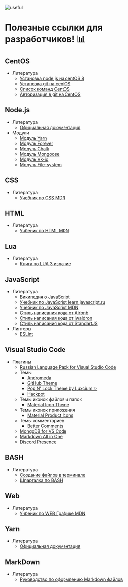![useful](https://www.usefulsimple.co.uk/assets/Values1600x950_USEFUL5-b5c7777e24f79c3956532876dc2d1870dd545cce943a65916097a92df8fd817c.png)
# Полезные ссылки для разработчиков! 📊

## CentOS 
- Литература
  - [Установка node js на centOS 8](https://www.digitalocean.com/community/tutorials/how-to-install-node-js-on-centos-8-ru)
  - [Установка git на centOS](https://losst.ru/ustanovka-git-centos-8)
  - [Список команд CentOS](https://www.sites.google.com/site/dlasebamne/home/spisok-komand-centos)
  - [Авторизация в git на CentOS](https://www.digitalocean.com/community/tutorials/how-to-set-up-ssh-keys-on-centos7)

## Node.js

- Литература
  - [Официальная документация](https://nodejs.org/ru/docs/)
- Модули 
  - [Модуль Yarn](https://www.npmjs.com/package/yarn)
  - [Модуль Forever](https://www.npmjs.com/package/forever)
  - [Модуль Chalk](https://www.npmjs.com/package/chalk)
  - [Модуль Mongoose](https://www.npmjs.com/package/mongoose)
  - [Модуль Vk-io](https://www.npmjs.com/package/vk-io)
  - [Модуль File-system](https://www.npmjs.com/package/file-system)

## CSS

- Литература
  - [Учебник по CSS MDN](https://developer.mozilla.org/ru/docs/Web/CSS)

## HTML

- Литература
  - [Учбеник по HTML MDN](https://developer.mozilla.org/ru/docs/Web/HTML)

## Lua

- Литература
  - [Книга по LUA 3 издание](http://texno.info/wp-content/uploads/2019/09/lua.pdf)

## JavaScript

- Литература
  - [Википедия о JavaScript](https://ru.wikipedia.org/wiki/JavaScript)
  - [Учебник по JavaScript learn.javascript.ru](https://learn.javascript.ru/)
  - [Учебник по JavaScript MDN](https://developer.mozilla.org/ru/docs/Web/JavaScript)
  - [Стиль написания кода от Airbnb](https://leonidlebedev.github.io/javascript-airbnb/)
  - [Стиль написания кода от lwaldron](https://github.com/rwaldron/idiomatic.js/tree/master/translations/ru_RU)
  - [Стиль написания кода от StandartJS](https://standardjs.com/)
- Линтеры
  - [ESLint](https://eslint.org/)

## Visual Studio Code

- Плагины
  - [Russian Language Pack for Visual Studio Code](https://marketplace.visualstudio.com/items?itemName=MS-CEINTL.vscode-language-pack-ru)
  - Темы
    - [Andromeda](https://marketplace.visualstudio.com/items?itemName=EliverLara.andromeda)
    - [GitHub Theme](https://marketplace.visualstudio.com/items?itemName=GitHub.github-vscode-theme)
    - [Pop N' Lock Theme by Luxcium ✨](https://marketplace.visualstudio.com/items?itemName=Luxcium.pop-n-lock-theme-vscode)
    - [Hackpot](https://marketplace.visualstudio.com/items?itemName=wwmyers.hackpot)
  - Темы иконок файлов и папок
    - [Material Icon Theme](https://marketplace.visualstudio.com/items?itemName=PKief.material-icon-theme)
  - Темы иконок приложения
    - [Material Product Icons](https://marketplace.visualstudio.com/items?itemName=PKief.material-product-icons)
  - Темы комментариев 
    - [Better Comments](https://marketplace.visualstudio.com/items?itemName=aaron-bond.better-comments)
  - [MongoDB for VS Code](https://marketplace.visualstudio.com/items?itemName=mongodb.mongodb-vscode)
  - [Markdown All in One](https://marketplace.visualstudio.com/items?itemName=yzhang.markdown-all-in-one)
  - [Discord Presence](https://marketplace.visualstudio.com/items?itemName=icrawl.discord-vscode)

## BASH

- Литература
  - [Создание файлов в терминале](https://losst.ru/kak-sozdat-fajl-v-terminale)
  - [Шпаргалка по BASH](https://tproger.ru/translations/bash-cheatsheet/)

## Web

- Литература 
  - [Учбеник по WEB Графике MDN](https://developer.mozilla.org/ru/docs/Web/Guide/Graphics)

## Yarn

- Литература
  - [Официальная документация](https://classic.yarnpkg.com/lang/en/docs/)

## MarkDown
- Литература
  - [Руководство по оформлению Markdown файлов](https://gist.github.com/Jekins/2bf2d0638163f1294637)
